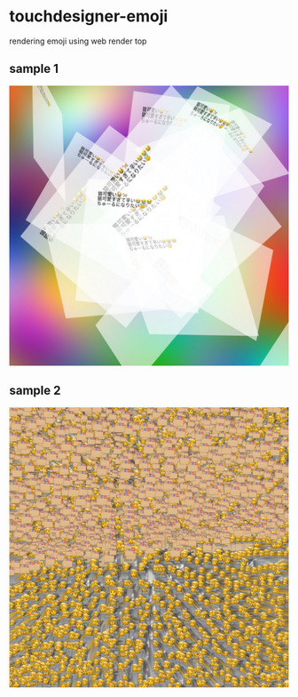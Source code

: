 # touchdesigner-emoji

rendering emoji
using web render top

## sample 1

![](./export/out1.jpg)


## sample 2

![](./export/out2.jpg)